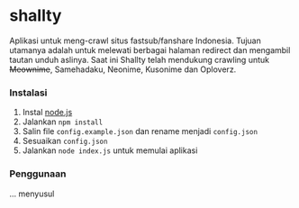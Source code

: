 
# shallty
Aplikasi untuk meng-crawl situs fastsub/fanshare Indonesia. Tujuan utamanya adalah untuk melewati berbagai halaman redirect dan mengambil tautan unduh aslinya. Saat ini Shallty telah mendukung crawling untuk ~~Meownime~~, Samehadaku, Neonime, Kusonime dan Oploverz.

### Instalasi
1. Instal [node.js](https://nodejs.org/en/)
2. Jalankan `npm install`
3. Salin file `config.example.json` dan rename menjadi `config.json`
4. Sesuaikan `config.json` 
5. Jalankan `node index.js` untuk memulai aplikasi

### Penggunaan
... menyusul
